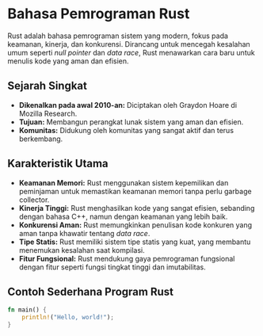 # Bahasa Pemrograman Rust

Rust adalah bahasa pemrograman sistem yang modern, fokus pada keamanan, kinerja, dan konkurensi. Dirancang untuk mencegah kesalahan umum seperti _null pointer_ dan _data race_, Rust menawarkan cara baru untuk menulis kode yang aman dan efisien.

## Sejarah Singkat

- **Dikenalkan pada awal 2010-an:** Diciptakan oleh Graydon Hoare di Mozilla Research.
- **Tujuan:** Membangun perangkat lunak sistem yang aman dan efisien.
- **Komunitas:** Didukung oleh komunitas yang sangat aktif dan terus berkembang.

## Karakteristik Utama

- **Keamanan Memori:** Rust menggunakan sistem kepemilikan dan peminjaman untuk memastikan keamanan memori tanpa perlu garbage collector.
- **Kinerja Tinggi:** Rust menghasilkan kode yang sangat efisien, sebanding dengan bahasa C++, namun dengan keamanan yang lebih baik.
- **Konkurensi Aman:** Rust memungkinkan penulisan kode konkuren yang aman tanpa khawatir tentang _data race_.
- **Tipe Statis:** Rust memiliki sistem tipe statis yang kuat, yang membantu menemukan kesalahan saat kompilasi.
- **Fitur Fungsional:** Rust mendukung gaya pemrograman fungsional dengan fitur seperti fungsi tingkat tinggi dan imutabilitas.

## Contoh Sederhana Program Rust

```rust
fn main() {
    println!("Hello, world!");
}
```

